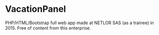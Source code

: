 # VacationPanel
PHP/HTML/Bootstrap full web app made at NETLOR SAS (as a trainee) in 2015. Free of content from this enterprise.
